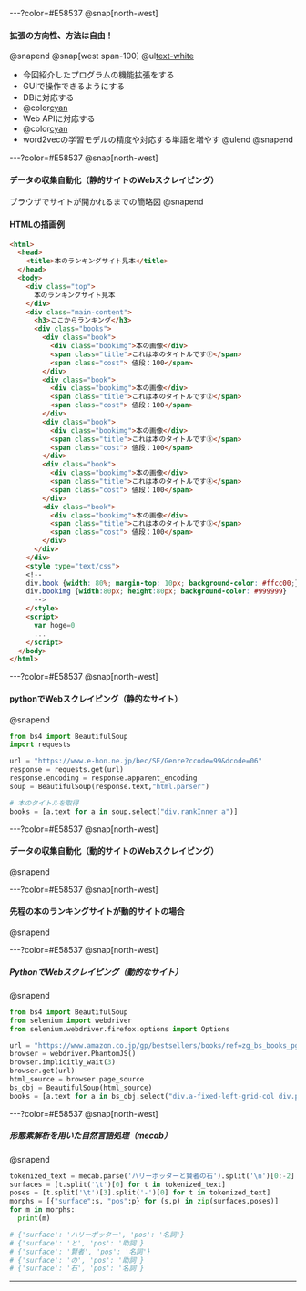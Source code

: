 ---?color=#E58537
@snap[north-west]
#### **拡張の方向性、方法は自由！**
@snapend
@snap[west span-100]
@ul[text-white](false)
- 今回紹介したプログラムの機能拡張をする
- GUIで操作できるようにする
- DBに対応する
- @color[cyan](***データの取得方法を工夫する（Webスクレイピング）***)
- Web APIに対応する
- @color[cyan](***形態素解析を用いた自然言語処理***)
- word2vecの学習モデルの精度や対応する単語を増やす
@ulend
@snapend

---?color=#E58537
@snap[north-west]
#### **データの収集自動化（静的サイトのWebスクレイピング）**
ブラウザでサイトが開かれるまでの簡略図
@snapend

#### **HTMLの描画例**
```html
<html>
  <head>
    <title>本のランキングサイト見本</title>
  </head>
  <body>
    <div class="top">
      本のランキングサイト見本
    </div>
    <div class="main-content">
      <h3>ここからランキング</h3>
      <div class="books">
        <div class="book">
          <div class="bookimg">本の画像</div>
          <span class="title">これは本のタイトルです①</span>
          <span class="cost"> 値段：100</span>
        </div>
        <div class="book">
          <div class="bookimg">本の画像</div>
          <span class="title">これは本のタイトルです②</span>
          <span class="cost"> 値段：100</span>
        </div>
        <div class="book">
          <div class="bookimg">本の画像</div>
          <span class="title">これは本のタイトルです③</span>
          <span class="cost"> 値段：100</span>
        </div>
        <div class="book">
          <div class="bookimg">本の画像</div>
          <span class="title">これは本のタイトルです④</span>
          <span class="cost"> 値段：100</span>
        </div>
        <div class="book">
          <div class="bookimg">本の画像</div>
          <span class="title">これは本のタイトルです⑤</span>
          <span class="cost"> 値段：100</span>
        </div>
      </div>
    </div>
    <style type="text/css">
    <!--
    div.book {width: 80%; margin-top: 10px; background-color: #ffcc00;}
    div.bookimg {width:80px; height:80px; background-color: #999999}
      -->
    </style>
    <script>
      var hoge=0
      ...
    </script>
  </body>
</html>
```

---?color=#E58537
@snap[north-west]
#### **pythonでWebスクレイピング（静的なサイト）**
@snapend
```python
from bs4 import BeautifulSoup
import requests

url = "https://www.e-hon.ne.jp/bec/SE/Genre?ccode=99&dcode=06"
response = requests.get(url)
response.encoding = response.apparent_encoding
soup = BeautifulSoup(response.text,"html.parser")

# 本のタイトルを取得
books = [a.text for a in soup.select("div.rankInner a")]
```
---?color=#E58537
@snap[north-west]
#### **データの収集自動化（動的サイトのWebスクレイピング）**
@snapend

---?color=#E58537
@snap[north-west]
#### **先程の本のランキングサイトが動的サイトの場合**
@snapend

---?color=#E58537
@snap[north-west]
##### **PythonでWebスクレイピング（動的なサイト）**
@snapend
```python
from bs4 import BeautifulSoup
from selenium import webdriver
from selenium.webdriver.firefox.options import Options

url = "https://www.amazon.co.jp/gp/bestsellers/books/ref=zg_bs_books_pg_1?ie=UTF8&pg=1"
browser = webdriver.PhantomJS()
browser.implicitly_wait(3)
browser.get(url)
html_source = browser.page_source
bs_obj = BeautifulSoup(html_source)
books = [a.text for a in bs_obj.select("div.a-fixed-left-grid-col div.p13n-sc-truncated")]
```

---?color=#E58537
@snap[north-west]
##### **形態素解析を用いた自然言語処理（mecab）**
@snapend
```python
tokenized_text = mecab.parse('ハリーポッターと賢者の石').split('\n')[0:-2]
surfaces = [t.split('\t')[0] for t in tokenized_text]
poses = [t.split('\t')[3].split('-')[0] for t in tokenized_text]
morphs = [{"surface":s, "pos":p} for (s,p) in zip(surfaces,poses)]
for m in morphs:
  print(m)

# {'surface': 'ハリーポッター', 'pos': '名詞'}
# {'surface': 'と', 'pos': '助詞'}
# {'surface': '賢者', 'pos': '名詞'}
# {'surface': 'の', 'pos': '助詞'}
# {'surface': '石', 'pos': '名詞'}
```
---

